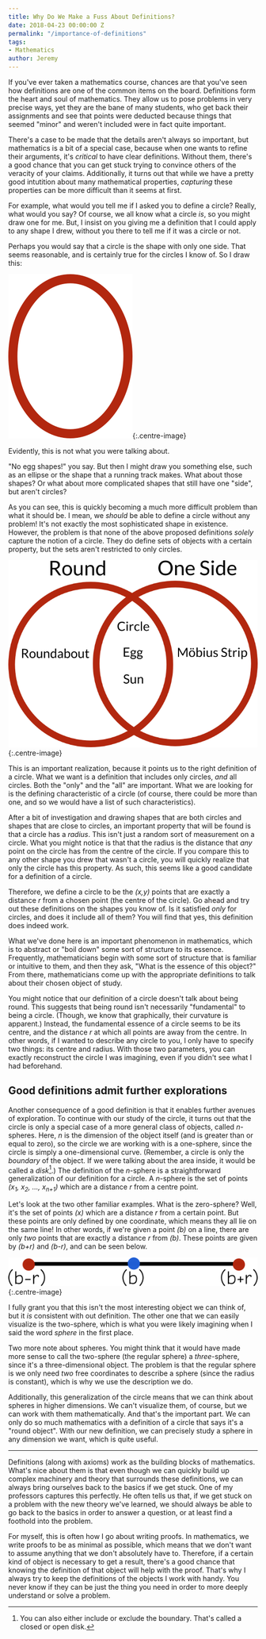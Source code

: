 ```yaml
---
title: Why Do We Make a Fuss About Definitions?
date: 2018-04-23 00:00:00 Z
permalink: "/importance-of-definitions"
tags:
- Mathematics
author: Jeremy
---
```


If you've ever taken a mathematics course, chances are that you've seen how definitions are one of the common items on the board. Definitions form the heart and soul of mathematics. They allow us to pose problems in very precise ways, yet they are the bane of many students, who get back their assignments and see that points were deducted because things that seemed "minor" and weren't included were in fact quite important.

There's a case to be made that the details aren't always so important, but mathematics is a bit of a special case, because when one wants to refine their arguments, it's *critical* to have clear definitions. Without them, there's a good chance that you can get stuck trying to convince others of the veracity of your claims. Additionally, it turns out that while we have a pretty good intutition about many mathematical properties, *capturing* these properties can be more difficult than it seems at first.

For example, what would you tell me if I asked you to define a circle? Really, what would you say? Of course, we all know what a circle *is*, so you might draw one for me. But, I insist on you giving me a definition that I could apply to any shape I drew, without you there to tell me if it was a circle or not.

Perhaps you would say that a circle is the shape with only one side. That seems reasonable, and is certainly true for the circles I know of. So I draw this:

![](/images/fakeCircle.png){:.centre-image}

Evidently, this is not what you were talking about.

"No egg shapes!" you say. But then I might draw you something else, such as an ellipse or the shape that a running track makes. What about those shapes? Or what about more complicated shapes that still have one "side", but aren't circles?

As you can see, this is quickly becoming a much more difficult problem than what it should be. I mean, we *should* be able to define a circle without any problem! It's not exactly the most sophisticated shape in existence. However, the problem is that none of the above proposed definitions *solely* capture the notion of a circle. They do define sets of objects with a certain property, but the sets aren't restricted to only circles.

![](/images/vennDiagramCircle.png){:.centre-image}

This is an important realization, because it points us to the right definition of a circle. What we want is a definition that includes only circles, *and* all circles. Both the "only" and the "all" are important. What we are looking for is the defining characteristic of a circle (of course, there could be more than one, and so we would have a list of such characteristics).

After a bit of investigation and drawing shapes that are both circles and shapes that are close to circles, an important property that will be found is that a circle has a *radius*. This isn't just a random sort of measurement on a circle. What you might notice is that that the radius is the distance that *any* point on the circle has from the centre of the circle. If you compare this to any other shape you drew that wasn't a circle, you will quickly realize that only the circle has this property. As such, this seems like a good candidate for a definition of a circle.

Therefore, we define a circle to be the *(x,y)* points that are exactly a distance *r* from a chosen point (the centre of the circle). Go ahead and try out these definitions on the shapes you know of. Is it satisfied *only* for circles, and does it include all of them? You will find that yes, this definition does indeed work.

What we've done here is an important phenomenon in mathematics, which is to abstract or "boil down" some sort of structure to its essence. Frequently, mathematicians begin with some sort of structure that is familiar or intuitive to them, and then they ask, "What is the essence of this object?" From there, mathematicians come up with the appropriate definitions to talk about their chosen object of study.

You might notice that our definition of a circle doesn't talk about being round. This suggests that being round isn't necessarily "fundamental" to being a circle. (Though, we know that graphically, their curvature is apparent.) Instead, the fundamental essence of a circle seems to be its centre, and the distance *r* at which all points are away from the centre. In other words, if I wanted to describe any circle to you, I only have to specify two things: its centre and radius. With those two parameters, you can exactly reconstruct the circle I was imagining, even if you didn't see what I had beforehand.

## Good definitions admit further explorations

Another consequence of a good definition is that it enables further avenues of exploration. To continue with our study of the circle, it turns out that the circle is only a special case of a more general class of objects, called *n*-spheres. Here, *n* is the dimension of the object itself (and is greater than or equal to zero), so the circle we are working with is a one-sphere, since the circle is simply a one-dimensional curve. (Remember, a circle is only the *boundary* of the object. If we were talking about the area inside, it would be called a *disk*[^1].) The definition of the *n*-sphere is a straightforward generalization of our definition for a circle. A *n*-sphere is the set of points *(x<sub>1</sub>, x<sub>2</sub>, &#8230;, x<sub>n+1</sub>)* which are a distance *r* from a centre point.

Let's look at the two other familiar examples. What is the zero-sphere? Well, it's the set of points *(x)* which are a distance *r* from a certain point. But these points are only defined by one coordinate, which means they all lie on the same line! In other words, if we're given a point *(b)* on a line, there are only *two* points that are exactly a distance *r* from *(b)*. These points are given by *(b+r)* and *(b-r)*, and can be seen below.

![The somewhat boring zero-sphere](/images/zero-Sphere.png){:.centre-image}

I fully grant you that this isn't the most interesting object we can think of, but it *is* consistent with out definition. The other one that we can easily visualize is the two-sphere, which is what you were likely imagining when I said the word *sphere* in the first place.

Two more note about spheres. You might think that it would have made more sense to call the two-sphere (the regular sphere) a *three*-sphere, since it's a three-dimensional object. The problem is that the regular sphere is we only need *two* free coordinates to describe a sphere (since the radius is constant), which is why we use the description we do.

Additionally, this generalization of the circle means that we can think about spheres in higher dimensions. We can't visualize them, of course, but we can work with them mathematically. And that's the important part. We can only do so much mathematics with a definition of a circle that says it's a "round object". With our new definition, we can precisely study a sphere in any dimension we want, which is quite useful.

---

Definitions (along with axioms) work as the building blocks of mathematics. What's nice about them is that even though we can quickly build up complex machinery and theory that surrounds these definitions, we can always bring ourselves back to the basics if we get stuck. One of my professors captures this perfectly. He often tells us that, if we get stuck on a problem with the new theory we've learned, we should always be able to go back to the basics in order to answer a question, or at least find a foothold into the problem.

For myself, this is often how I go about writing proofs. In mathematics, we write proofs to be as minimal as possible, which means that we don't want to assume anything that we don't absolutely have to. Therefore, if a certain kind of object is necessary to get a result, there's a good chance that knowing the definition of that object will help with the proof. That's why I always try to keep the definitions of the objects I work with handy. You never know if they can be just the thing you need in order to more deeply understand or solve a problem.

[^1]: You can also either include or exclude the boundary. That's called a closed or open disk.

